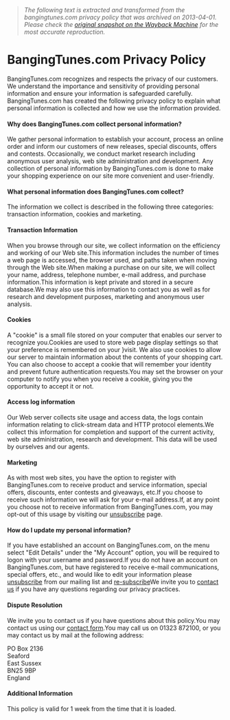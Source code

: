 > *The following text is extracted and transformed from the bangingtunes.com privacy policy that was archived on 2013-04-01. Please check the [original snapshot on the Wayback Machine](https://web.archive.org/web/20130401013456id_/http%3A//bangingtunes.com/help/privacy) for the most accurate reproduction.*

# BangingTunes.com Privacy Policy

BangingTunes.com recognizes and respects the privacy of our customers. We understand the importance and sensitivity of providing personal information and ensure your information is safeguarded carefully. BangingTunes.com has created the following privacy policy to explain what personal information is collected and how we use the information provided. 

#### Why does BangingTunes.com collect personal information?

We gather personal information to establish your account, process an online order and inform our customers of new releases, special discounts, offers and contests. Occasionally, we conduct market research including anonymous user analysis, web site administration and development. Any collection of personal information by BangingTunes.com is done to make your shopping experience on our site more convenient and user-friendly. 

#### What personal information does BangingTunes.com collect?

The information we collect is described in the following three categories: transaction information, cookies and marketing. 

#### Transaction Information

When you browse through our site, we collect information on the efficiency and working of our Web site.This information includes the number of times a web page is accessed, the browser used, and paths taken when moving through the Web site.When making a purchase on our site, we will collect your name, address, telephone number, e-mail address, and purchase information.This information is kept private and stored in a secure database.We may also use this information to contact you as well as for research and development purposes, marketing and anonymous user analysis. 

#### Cookies

A "cookie" is a small file stored on your computer that enables our server to recognize you.Cookies are used to store web page display settings so that your preference is remembered on your }visit. We also use cookies to allow our server to maintain information about the contents of your shopping cart. You can also choose to accept a cookie that will remember your identity and prevent future authentication requests.You may set the browser on your computer to notify you when you receive a cookie, giving you the opportunity to accept it or not. 

#### Access log information

Our Web server collects site usage and access data, the logs contain information relating to click-stream data and HTTP protocol elements.We collect this information for completion and support of the current activity, web site administration, research and development. This data will be used by ourselves and our agents. 

#### Marketing

As with most web sites, you have the option to register with BangingTunes.com to receive product and service information, special offers, discounts, enter contests and giveaways, etc.If you choose to receive such information we will ask for your e-mail address.If, at any point you choose not to receive information from BangingTunes.com, you may opt-out of this usage by visiting our [unsubscribe](https://web.archive.org/misc/unsubscribe/) page. 

#### How do I update my personal information?

If you have established an account on BangingTunes.com, on the menu select "Edit Details" under the "My Account" option, you will be required to logon with your username and password.If you do not have an account on BangingTunes.com, but have registered to receive e-mail communications, special offers, etc., and would like to edit your information please [unsubscribe](https://web.archive.org/misc/unsubscribe/) from our mailing list and [re-subscribe](https://web.archive.org/misc/unsubscribe/)We invite you to [contact us](https://web.archive.org/help/contact/) if you have any questions regarding our privacy practices. 

#### Dispute Resolution

We invite you to contact us if you have questions about this policy.You may contact us using our [contact form](https://web.archive.org/help/contact/).You may call us on 01323 872100, or you may contact us by mail at the following address: 

PO Box 2136  
Seaford  
East Sussex  
BN25 9BP  
England  


#### Additional Information

This policy is valid for 1 week from the time that it is loaded. 
